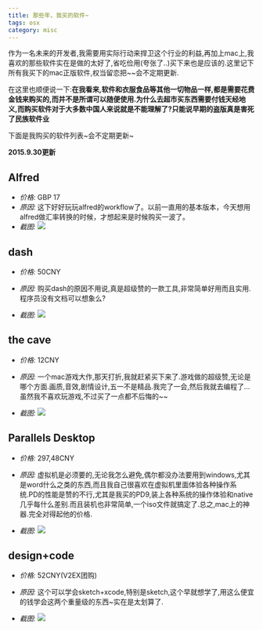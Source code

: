 ```yaml
---
title: 那些年，我买的软件~
tags: osx 
category: misc
---
```


作为一名未来的开发者,我需要用实际行动来捍卫这个行业的利益,再加上mac上,我喜欢的那些软件实在是做的太好了,省吃俭用(夸张了..)买下来也是应该的.这里记下所有我买下的mac正版软件,权当留恋把~~会不定期更新.

在这里也顺便说一下:**在我看来,软件和衣服食品等其他一切物品一样,都是需要花费金钱来购买的,而并不是所谓可以随便使用.为什么去超市买东西需要付钱天经地义,而购买软件对于大多数中国人来说就是不能理解了?只能说早期的盗版真是害死了民族软件业**



下面是我购买的软件列表~会不定期更新~



**2015.9.30更新**

## Alfred

- *价格:*  GBP 17
- *原因:* 这下好好玩玩alfred的workflow了。以前一直用的基本版本，今天想用alfred做汇率转换的时候，才想起来是时候购买一波了。
- *截图:* ![](http://ww4.sinaimg.cn/large/9b85365djw1f23chuklnzj20h40bkdgm.jpg)



## dash

- *价格:* 50CNY

- *原因:* 购买dash的原因不用说,真是超级赞的一款工具,非常简单好用而且实用.程序员没有文档可以想象么?

- *截图:* ![](http://ww2.sinaimg.cn/large/9b85365djw1f23ci7sq03j20ge07bq3y.jpg)




## the cave

- *价格:* 12CNY

- *原因:* 一个mac游戏大作,那天打折,我就赶紧买下来了.游戏做的超级赞,无论是哪个方面.画质,音效,剧情设计,五一不是精品.我完了一会,然后我就去编程了...虽然我不喜欢玩游戏,不过买了一点都不后悔的~~

- *截图:* ![](http://ww2.sinaimg.cn/large/9b85365djw1f23cilzgemj20k104udgf.jpg)




## Parallels Desktop

- *价格:* 297,48CNY

- *原因:* 虚拟机是必须要的,无论我怎么避免,偶尔都没办法要用到windows,尤其是word什么之类的东西,而且我自己很喜欢在虚拟机里面体验各种操作系统.PD的性能是赞的不行,尤其是我买的PD9,装上各种系统的操作体验和native几乎每什么差别.而且装机也非常简单,一个iso文件就搞定了.总之,mac上的神器.完全对得起他的价格.

- *截图:* ![](http://ww4.sinaimg.cn/large/9b85365djw1f23cj1d0qij20ts03m74o.jpg)


## design+code

- *价格:* 52CNY(V2EX团购)

- *原因:* 这个可以学会sketch+xcode,特别是sketch,这个早就想学了,用这么便宜的钱学会这两个重量级的东西~实在是太划算了.

- *截图:* ![](http://ww1.sinaimg.cn/large/9b85365djw1f23cjcxyeej20g30b1mxz.jpg)





